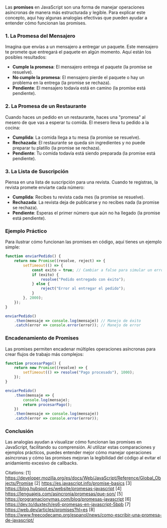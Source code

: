 Las **promises** en JavaScript son una forma de manejar operaciones asíncronas de manera más estructurada y legible. Para explicar este concepto, aquí hay algunas analogías efectivas que pueden ayudar a entender cómo funcionan las promises.

### 1. La Promesa del Mensajero

Imagina que envías a un mensajero a entregar un paquete. Este mensajero te promete que entregará el paquete en algún momento. Aquí están los posibles resultados:

- **Cumple la promesa**: El mensajero entrega el paquete (la promise se resuelve).
- **No cumple la promesa**: El mensajero pierde el paquete o hay un problema en la entrega (la promise se rechaza).
- **Pendiente**: El mensajero todavía está en camino (la promise está pendiente).

### 2. La Promesa de un Restaurante

Cuando haces un pedido en un restaurante, haces una "promesa" al mesero de que vas a esperar tu comida. El mesero lleva tu pedido a la cocina:

- **Cumplida**: La comida llega a tu mesa (la promise se resuelve).
- **Rechazada**: El restaurante se queda sin ingredientes y no puede preparar tu platillo (la promise se rechaza).
- **Pendiente**: Tu comida todavía está siendo preparada (la promise está pendiente).

### 3. La Lista de Suscripción

Piensa en una lista de suscripción para una revista. Cuando te registras, la revista promete enviarte cada número:

- **Cumplida**: Recibes tu revista cada mes (la promise se resuelve).
- **Rechazada**: La revista deja de publicarse y no recibes nada (la promise se rechaza).
- **Pendiente**: Esperas el primer número que aún no ha llegado (la promise está pendiente).

### Ejemplo Práctico

Para ilustrar cómo funcionan las promises en código, aquí tienes un ejemplo simple:

```javascript
function enviarPedido() {
    return new Promise((resolve, reject) => {
        setTimeout(() => {
            const exito = true; // Cambiar a false para simular un error
            if (exito) {
                resolve("Pedido entregado con éxito");
            } else {
                reject("Error al entregar el pedido");
            }
        }, 2000);
    });
}

enviarPedido()
    .then(mensaje => console.log(mensaje)) // Manejo de éxito
    .catch(error => console.error(error)); // Manejo de error
```

### Encadenamiento de Promises

Las promises permiten encadenar múltiples operaciones asíncronas para crear flujos de trabajo más complejos:

```javascript
function procesarPago() {
    return new Promise((resolve) => {
        setTimeout(() => resolve("Pago procesado"), 1000);
    });
}

enviarPedido()
    .then(mensaje => {
        console.log(mensaje);
        return procesarPago();
    })
    .then(mensaje => console.log(mensaje))
    .catch(error => console.error(error));
```

### Conclusión

Las analogías ayudan a visualizar cómo funcionan las promises en JavaScript, facilitando su comprensión. Al utilizar estas comparaciones y ejemplos prácticos, puedes entender mejor cómo manejar operaciones asíncronas y cómo las promises mejoran la legibilidad del código al evitar el anidamiento excesivo de callbacks.

Citations:
[1] https://developer.mozilla.org/es/docs/Web/JavaScript/Reference/Global_Objects/Promise
[2] https://es.javascript.info/promise-basics
[3] https://blog.hubspot.es/website/promesas-javascript
[4] https://lenguajejs.com/asincronia/promesas/que-son/
[5] https://programacionymas.com/blog/promesas-javascript
[6] https://dev.to/duxtech/es6-promesas-en-javascript-5bpb
[7] https://web.dev/articles/promises?hl=es
[8] https://www.freecodecamp.org/espanol/news/como-escribir-una-promesa-de-javascript/